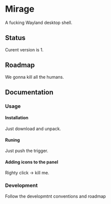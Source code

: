 # Mirage

A fucking Wayland desktop shell.

## Status

Curent version is 1.

## Roadmap

We gonna kill all the humans.

## Documentation

### Usage

#### Installation

Just download and unpack.

#### Runing

Just push the trigger.

#### Adding icons to the panel

Righty click -> kill me.

### Development

Follow the developmtnt conventions and roadmap
